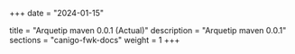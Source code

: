 +++
date        = "2024-01-15"

title       = "Arquetip maven 0.0.1 (Actual)"
description = "Arquetip maven 0.0.1"
sections    = "canigo-fwk-docs"
weight		= 1
+++

